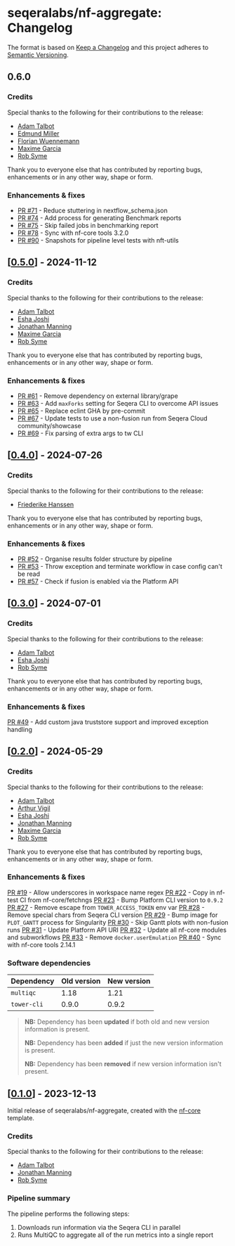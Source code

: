 # seqeralabs/nf-aggregate: Changelog

The format is based on [Keep a Changelog](https://keepachangelog.com/en/1.0.0/)
and this project adheres to [Semantic Versioning](https://semver.org/spec/v2.0.0.html).

## 0.6.0

### Credits

Special thanks to the following for their contributions to the release:

- [Adam Talbot](https://github.com/adamrtalbot)
- [Edmund Miller](https://github.com/edmundmiller)
- [Florian Wuennemann](https://github.com/FloWuenne)
- [Maxime Garcia](https://github.com/maxulysse)
- [Rob Syme](https://github.com/robsyme)

Thank you to everyone else that has contributed by reporting bugs, enhancements or in any other way, shape or form.

### Enhancements & fixes

- [PR #71](https://github.com/seqeralabs/nf-aggregate/pull/71) - Reduce stuttering in nextflow_schema.json
- [PR #74](https://github.com/seqeralabs/nf-aggregate/pull/74) - Add process for generating Benchmark reports
- [PR #75](https://github.com/seqeralabs/nf-aggregate/pull/75) - Skip failed jobs in benchmarking report
- [PR #78](https://github.com/seqeralabs/nf-aggregate/pull/78) - Sync with nf-core tools 3.2.0
- [PR #90](https://github.com/seqeralabs/nf-aggregate/pull/90) - Snapshots for pipeline level tests with nft-utils

## [[0.5.0](https://github.com/seqeralabs/nf-aggregate/releases/tag/0.5.0)] - 2024-11-12

### Credits

Special thanks to the following for their contributions to the release:

- [Adam Talbot](https://github.com/adamrtalbot)
- [Esha Joshi](https://github.com/ejseqera)
- [Jonathan Manning](https://github.com/pinin4fjords)
- [Maxime Garcia](https://github.com/maxulysse)
- [Rob Syme](https://github.com/robsyme)

Thank you to everyone else that has contributed by reporting bugs, enhancements or in any other way, shape or form.

### Enhancements & fixes

- [PR #61](https://github.com/seqeralabs/nf-aggregate/pull/61) - Remove dependency on external library/grape
- [PR #63](https://github.com/seqeralabs/nf-aggregate/pull/63) - Add `maxForks` setting for Seqera CLI to overcome API issues
- [PR #65](https://github.com/seqeralabs/nf-aggregate/pull/65) - Replace eclint GHA by pre-commit
- [PR #67](https://github.com/seqeralabs/nf-aggregate/pull/67) - Update tests to use a non-fusion run from Seqera Cloud community/showcase
- [PR #69](https://github.com/seqeralabs/nf-aggregate/pull/69) - Fix parsing of extra args to tw CLI

## [[0.4.0](https://github.com/seqeralabs/nf-aggregate/releases/tag/0.4.0)] - 2024-07-26

### Credits

Special thanks to the following for their contributions to the release:

- [Friederike Hanssen](https://github.com/FriederikeHanssen)

Thank you to everyone else that has contributed by reporting bugs, enhancements or in any other way, shape or form.

### Enhancements & fixes

- [PR #52](https://github.com/seqeralabs/nf-aggregate/pull/52) - Organise results folder structure by pipeline
- [PR #53](https://github.com/seqeralabs/nf-aggregate/pull/53) - Throw exception and terminate workflow in case config can't be read
- [PR #57](https://github.com/seqeralabs/nf-aggregate/pull/57) - Check if fusion is enabled via the Platform API

## [[0.3.0](https://github.com/seqeralabs/nf-aggregate/releases/tag/0.3.0)] - 2024-07-01

### Credits

Special thanks to the following for their contributions to the release:

- [Adam Talbot](https://github.com/adamrtalbot)
- [Esha Joshi](https://github.com/ejseqera)
- [Rob Syme](https://github.com/robsyme)

Thank you to everyone else that has contributed by reporting bugs, enhancements or in any other way, shape or form.

### Enhancements & fixes

[PR #49](https://github.com/seqeralabs/nf-aggregate/pull/49) - Add custom java truststore support and improved exception handling

## [[0.2.0](https://github.com/seqeralabs/nf-aggregate/releases/tag/0.2.0)] - 2024-05-29

### Credits

Special thanks to the following for their contributions to the release:

- [Adam Talbot](https://github.com/adamrtalbot)
- [Arthur Vigil](https://github.com/ahvigil)
- [Esha Joshi](https://github.com/ejseqera)
- [Jonathan Manning](https://github.com/pinin4fjords)
- [Maxime Garcia](https://github.com/maxulysse)
- [Rob Syme](https://github.com/robsyme)

Thank you to everyone else that has contributed by reporting bugs, enhancements or in any other way, shape or form.

### Enhancements & fixes

[PR #19](https://github.com/seqeralabs/nf-aggregate/pull/19) - Allow underscores in workspace name regex
[PR #22](https://github.com/seqeralabs/nf-aggregate/pull/22) - Copy in nf-test CI from nf-core/fetchngs
[PR #23](https://github.com/seqeralabs/nf-aggregate/pull/23) - Bump Platform CLI version to `0.9.2`
[PR #27](https://github.com/seqeralabs/nf-aggregate/pull/27) - Remove escape from `TOWER_ACCESS_TOKEN` env var
[PR #28](https://github.com/seqeralabs/nf-aggregate/pull/28) - Remove special chars from Seqera CLI version
[PR #29](https://github.com/seqeralabs/nf-aggregate/pull/29) - Bump image for `PLOT_GANTT` process for Singularity
[PR #30](https://github.com/seqeralabs/nf-aggregate/pull/30) - Skip Gantt plots with non-fusion runs
[PR #31](https://github.com/seqeralabs/nf-aggregate/pull/31) - Update Platform API URI
[PR #32](https://github.com/seqeralabs/nf-aggregate/pull/32) - Update all nf-core modules and subworkflows
[PR #33](https://github.com/seqeralabs/nf-aggregate/pull/33) - Remove `docker.userEmulation`
[PR #40](https://github.com/seqeralabs/nf-aggregate/pull/40) - Sync with nf-core tools 2.14.1

### Software dependencies

| Dependency  | Old version | New version |
| ----------- | ----------- | ----------- |
| `multiqc`   | 1.18        | 1.21        |
| `tower-cli` | 0.9.0       | 0.9.2       |

> **NB:** Dependency has been **updated** if both old and new version information is present.
>
> **NB:** Dependency has been **added** if just the new version information is present.
>
> **NB:** Dependency has been **removed** if new version information isn't present.

## [[0.1.0](https://github.com/seqeralabs/nf-aggregate/releases/tag/0.1.0)] - 2023-12-13

Initial release of seqeralabs/nf-aggregate, created with the [nf-core](https://nf-co.re/) template.

### Credits

Special thanks to the following for their contributions to the release:

- [Adam Talbot](https://github.com/adamrtalbot)
- [Jonathan Manning](https://github.com/pinin4fjords)
- [Rob Syme](https://github.com/robsyme)

### Pipeline summary

The pipeline performs the following steps:

1. Downloads run information via the Seqera CLI in parallel
2. Runs MultiQC to aggregate all of the run metrics into a single report
